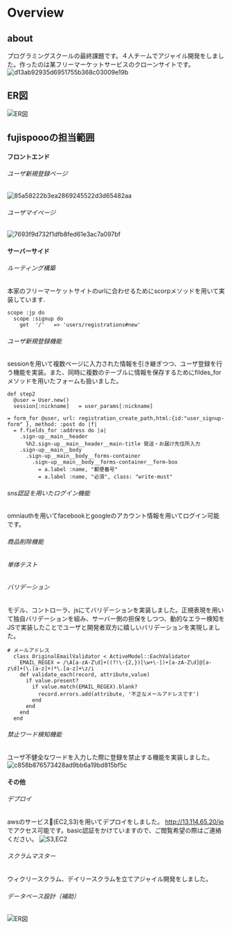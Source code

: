  # Overview

  ## about
   プログラミングスクールの最終課題です。４人チームでアジャイル開発をしました。作ったのは某フリーマーケットサービスのクローンサイトです。
   ![d13ab92935d6951755b368c03009e19b](https://user-images.githubusercontent.com/53245774/65754307-b95a2400-e14b-11e9-9866-7870b330dd62.gif)

  ## ER図
  ![ER図](https://user-images.githubusercontent.com/53245774/65752856-a7c34d00-e148-11e9-9dac-73fa10cc3024.png)
  ## fujispoooの担当範囲

  #### フロントエンド
  ###### ユーザ新規登録ページ
  ![85a58222b3ea2869245522d3d65482aa](https://user-images.githubusercontent.com/53245774/65762506-1eb61100-e15c-11e9-8c09-6c8e3b09367e.gif)
  ###### ユーザマイページ
  ![7693f9d732f1dfb8fed61e3ac7a097bf](https://user-images.githubusercontent.com/53245774/65762393-e44c7400-e15b-11e9-9c7b-afd5208fc3c5.gif)

  #### サーバーサイド
  ###### ルーティング構築
  本家のフリーマーケットサイトのurlに合わせるためにscorpメソッドを用いて実装しています.

  ```
  scope :jp do
    scope :signup do
      get  '/'   => 'users/registrations#new'
  ```

  ###### ユーザ新規登録機能
  sessionを用いて複数ページに入力された情報を引き継ぎつつ、ユーザ登録を行う機能を実装。また、同時に複数のテーブルに情報を保存するためにfildes_forメソッドを用いたフォームも扱いました。
  ```
  def step2
    @user = User.new()
    session[:nickname]   = user_params[:nickname]
  ```

  ```
  = form_for @user, url: registration_create_path,html:{id:"user_signup-form" }, method: :post do |f|
    = f.fields_for :address do |a|
      .sign-up__main__header 
        %h2.sign-up__main__header__main-title 発送・お届け先住所入力
      .sign-up__main__body
        .sign-up__main__body__forms-container
          .sign-up__main__body__forms-container__form-box
            = a.label :name, "郵便番号"
            = a.label :name, "必須", class: "write-must"
  ```

  ###### sns認証を用いたログイン機能
  omniauthを用いてfacebookとgoogleのアカウント情報を用いてログイン可能です。
  ###### 商品削除機能
  ###### 単体テスト
  ###### バリデーション
  モデル、コントローラ、jsにてバリデーションを実装しました。正規表現を用いて独自バリデーションを組み、サーバー側の担保をしつつ、動的なエラー検知をJSで実装したことでユーザと開発者双方に嬉しいバリデーションを実現しました。

  ```
  # メールアドレス
    class OriginalEmailValidator < ActiveModel::EachValidator
      EMAIL_REGEX = /\A[a-zA-Z\d]+((?!\-{2,})[\w+\-])+[a-zA-Z\d]@[a-z\d]+(\.[a-z]+)*\.[a-z]+\z/i
      def validate_each(record, attribute,value)
        if value.present?
          if value.match(EMAIL_REGEX).blank?
            record.errors.add(attribute, '不正なメールアドレスです')
          end
        end
      end  
    end  
  ```

  ###### 禁止ワード検知機能
  ユーザ不健全なワードを入力した際に登録を禁止する機能を実装しました。
  ![c858b876573428ad9bb6a19bd815bf5c](https://user-images.githubusercontent.com/53245774/65763196-d3046700-e15d-11e9-8bac-7f43cb02f21c.gif)


  #### その他
  ###### デプロイ
  awsのサービス(EC2,S3)を用いてデプロイをしました。
  http://13.114.65.20/jp でアクセス可能です。basic認証をかけていますので、ご閲覧希望の際はご連絡ください。
  ![S3,EC2](https://user-images.githubusercontent.com/53245774/65764325-53c46280-e160-11e9-94af-3bf73a705f47.png)

  ###### スクラムマスター
  ウィクリースクラム、デイリースクラムを立てアジャイル開発をしました。
  ###### データベース設計（補助）
  ![ER図](https://user-images.githubusercontent.com/53245774/65752856-a7c34d00-e148-11e9-9dac-73fa10cc3024.png)
